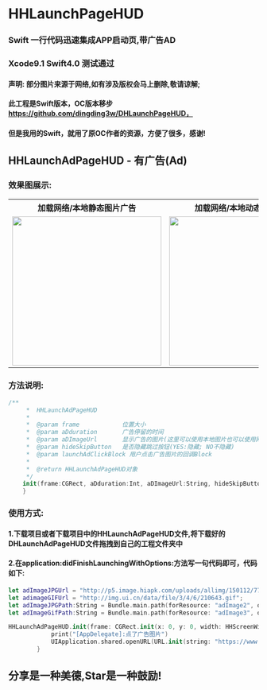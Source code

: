 # HHLaunchPageHUD
### Swift 一行代码迅速集成APP启动页,带广告AD
### Xcode9.1 Swift4.0 测试通过
#### 声明: 部分图片来源于网络,如有涉及版权会马上删除,敬请谅解;
#### 此工程是Swift版本，OC版本移步 https://github.com/dingding3w/DHLaunchPageHUD，
#### 但是我用的Swift，就用了原OC作者的资源，方便了很多，感谢!
## HHLaunchAdPageHUD - 有广告(Ad)
### 效果图展示:
<table>
    <tr>
		<th>加载网络/本地静态图片广告</th>
		<th>加载网络/本地动态图片广告</th>
	</tr>
	<tr>
		<td><img src="https://github.com/xuehongle/HHLaunchPageHUD/blob/master/DeviceImages/Untitled-1.gif" width="300"></td>
		<td><img src="https://github.com/xuehongle/HHLaunchPageHUD/blob/master/DeviceImages/Untitled-4.gif" width="300"></td>
	</tr>
</table>

### 方法说明:
```swift
/**
     *  HHLaunchAdPageHUD
     *
     *  @param frame            位置大小
     *  @param aDduration       广告停留的时间
     *  @param aDImageUrl       显示广告的图片(这里可以使用本地图片也可以使用网络图片,使用时只传入URL即可,SDK会自动是识别png\jpg\gif的图片)
     *  @param hideSkipButton   是否隐藏跳过按钮(YES:隐藏; NO不隐藏)
     *  @param launchAdClickBlock 用户点击广告图片的回调Block
     *
     *  @return HHLaunchAdPageHUD对象
     */
    init(frame:CGRect, aDduration:Int, aDImageUrl:String, hideSkipButton:Bool, launchAdClickBlock: (()->())?) {
    }

```

### 使用方式:
#### 1.下载项目或者下载项目中的HHLaunchAdPageHUD文件,将下载好的DHLaunchAdPageHUD文件拖拽到自己的工程文件夹中
#### 2.在application:didFinishLaunchingWithOptions:方法写一句代码即可，代码如下:
```swift
let adImageJPGUrl = "http://p5.image.hiapk.com/uploads/allimg/150112/7730-150112143S3.jpg";
let adimageGIFUrl = "http://img.ui.cn/data/file/3/4/6/210643.gif";
let adImageJPGPath:String = Bundle.main.path(forResource: "adImage2", ofType: "jpg")!
let adImageGifPath:String = Bundle.main.path(forResource: "adImage3", ofType: "gif")!

HHLaunchAdPageHUD.init(frame: CGRect.init(x: 0, y: 0, width: HHScreenWidth, height: HHScreenHeight-100), aDduration: 4, aDImageUrl: adImageGifPath, hideSkipButton: false) {
            print("[AppDelegate]:点了广告图片")
            UIApplication.shared.openURL(URL.init(string: "https://www.baidu.com")!)
        }
```
## 分享是一种美德,Star是一种鼓励!
